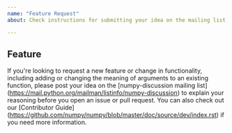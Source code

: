 ```yaml
---
name: "Feature Request"
about: Check instructions for submitting your idea on the mailing list first.

---
```


## Feature

If you're looking to request a new feature or change in functionality, including
adding or changing the meaning of arguments to an existing function, please
post your idea on the [numpy-discussion mailing list]
(https://mail.python.org/mailman/listinfo/numpy-discussion) to explain your
reasoning before you open an issue or pull request. You can also check out our
[Contributor Guide]
(https://github.com/numpy/numpy/blob/master/doc/source/dev/index.rst) if you
need more information.
